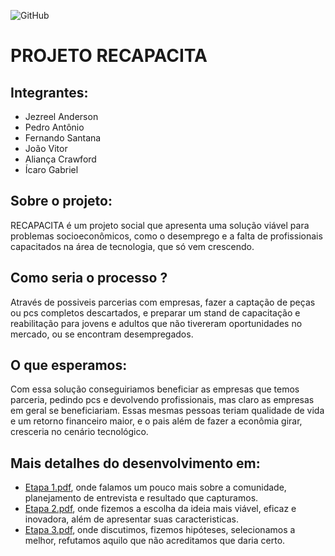 ![GitHub](https://img.shields.io/github/license/Jezin010/Vida-e-carreira)
# PROJETO RECAPACITA
## Integrantes:
* Jezreel Anderson 
* Pedro Antônio 
* Fernando Santana 
* João Vitor 
* Aliança Crawford 
* Ícaro Gabriel 

## Sobre o projeto:
RECAPACITA é um projeto social que apresenta uma solução viável para problemas socioeconômicos,
como o desemprego e a falta de profissionais capacitados na área de tecnologia, que só vem crescendo.

## Como seria o processo ?

Através de possiveis parcerias com empresas, fazer a captação de peças ou pcs completos descartados,
e preparar um stand de capacitação e reabilitação para jovens e adultos que não tivereram oportunidades
no mercado, ou se encontram desempregados.

## O que esperamos:

Com essa solução conseguiriamos beneficiar as empresas que temos parceria, pedindo pcs e devolvendo profissionais, 
mas claro as empresas em geral se beneficiariam. Essas mesmas pessoas teriam qualidade de vida e um retorno financeiro maior,
e o pais além de fazer a econômia girar, cresceria no cenário tecnológico.


## Mais detalhes do desenvolvimento em:
* [Etapa 1.pdf](https://github.com/Jezin010/Vida-e-carreira/files/8912026/Etapa.1.pdf), onde falamos um pouco mais sobre a comunidade,
planejamento de entrevista e resultado que capturamos.
* [Etapa 2.pdf](https://github.com/Jezin010/Vida-e-carreira/files/8912049/Etapa.2.pdf), onde fizemos a escolha da ideia mais viável, eficaz e inovadora,
além de apresentar suas caracteristicas.
* [Etapa 3.pdf](https://github.com/Jezin010/Vida-e-carreira/files/8911928/Etapa.3.pdf), onde discutimos, fizemos hipóteses, selecionamos a melhor,
refutamos aquilo que não acreditamos que daria certo.
